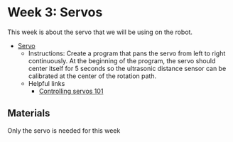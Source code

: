 # Week 3: Servos

This week is about the servo that we will be using on the robot.

- [Servo](./servo.ino)
  - Instructions: Create a program that pans the servo from left to right continuously. At the beginning of the program, the servo should center itself for 5 seconds so the ultrasonic distance sensor can be calibrated at the center of the rotation path.
  - Helpful links
    - [Controlling servos 101](https://docs.arduino.cc/learn/electronics/servo-motors)

## Materials

Only the servo is needed for this week
